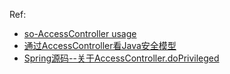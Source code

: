 

Ref:

* [so-AccessController usage](https://stackoverflow.com/questions/8703234/accesscontroller-usage)
* [通过AccessController看Java安全模型](http://blog.csdn.net/jiaotuwoaini/article/details/70176021)
* [Spring源码--关于AccessController.doPrivileged](http://blog.csdn.net/laiwenqiang/article/details/54321588)



















